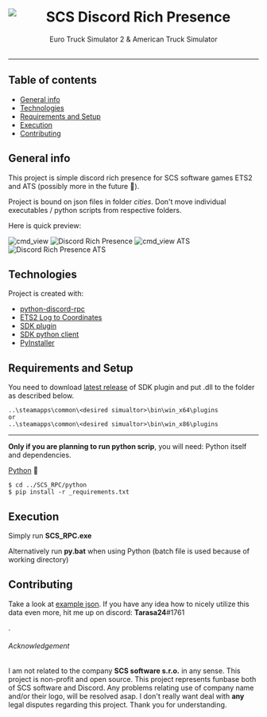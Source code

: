 <center>
<img align="left" src="https://cdn.discordapp.com/app-assets/529016610137309184/529052463643230211.png">
<h1>SCS Discord Rich Presence</h1>
Euro Truck Simulator 2 & American Truck Simulator
</center>
</br>


___
## Table of contents
* [General info](#general-info)
* [Technologies](#technologies)
* [Requirements and Setup](#requirements-and-setup)
* [Execution](#execution)
* [Contributing](#contributing)

## General info
This project is simple discord rich presence for SCS software games ETS2 and ATS (possibly more in the future 🤞).

Project is bound on json files in folder *cities*. Don't move individual executables / python scripts from respective folders.

Here is quick preview:

![cmd_view](https://i.imgur.com/bgJTTS2.png) ![Discord Rich Presence](https://i.imgur.com/nyazDBN.png)
![cmd_view ATS](https://i.imgur.com/hpABirQ.png) ![Discord Rich Presence ATS](https://i.imgur.com/em4T5Th.png)

## Technologies
Project is created with:
* <a href="https://github.com/suclearnub/python-discord-rpc" target="_blank">python-discord-rpc</a>
* <a href="https://github.com/Koenvh1/ETS2-City-Coordinate-Retriever" target="_blank">ETS2 Log to Coordinates</a>
* <a href="https://github.com/nlhans/ets2-sdk-plugin" target="_blank">SDK plugin</a>
* <a href="https://github.com/jurkov/ets2-sdk-python-plugin" target="_blank">SDK python client</a>
* <a href="https://github.com/pyinstaller/pyinstaller" target="_blank">PyInstaller</a>

## Requirements and Setup
You need to download <a href="https://github.com/nlhans/ets2-sdk-plugin/releases" target="_blank">latest release</a> of SDK plugin and put .dll to the folder as described below.

```
..\steamapps\common\<desired simualtor>\bin\win_x64\plugins
or
..\steamapps\common\<desired simualtor>\bin\win_x86\plugins
```
___
**Only if you are planning to run python scrip**, you will need: Python itself and dependencies.

[Python](https://www.python.org/) 🐍
```
$ cd ../SCS_RPC/python
$ pip install -r _requirements.txt
```

## Execution
Simply run **SCS_RPC.exe**

Alternatively run **py.bat** when using Python (batch file is used because of working directory)

## Contributing
Take a look at <a href="https://github.com/Funbit/ets2-telemetry-server/blob/master/server/Ets2TestTelemetry.json" target="_blank">example json</a>. If you have any idea how to nicely utilize this data even more, hit me up on discord: **Tarasa24**#1761

.

###### Acknowledgement
I am not related to the company **SCS software s.r.o.** in any sense. This project is non-profit and open source. This project represents funbase both of SCS software and Discord.
Any problems relating use of company name and/or their logo, will be resolved asap. I don't really want deal with **any** legal disputes regarding this project. Thank you for understanding.
